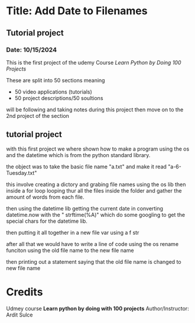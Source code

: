 # Title: Add Date to Filenames 
## Tutorial project
### Date: 10/15/2024

<p>
This is the first project of the udemy Course 
<i>Learn Python by Doing 100 Projects</i>

These are split into 50 sections meaning 
- 50 video applications (tutorials)
- 50 project descriptions/50 soultions

will be following and taking notes during this 
project then move on to the 2nd project of the section
</p>


## tutorial project

<p>
with this first project we where shown how to make a program using the 
os and the datetime which is from the python standard library.

the object was to take the basic file name "a.txt" and make it read 
"a-6-Tuesday.txt"

this involve creating a dictory and grabing file names using the os lib
then inside a for loop looping thur all the files inside the folder and 
gather the amount of words from each file.

then using the datetime lib getting the current date in converting datetime.now
with the " strftime(%A)" which do some googling to get the special chars 
for the datetime lib.

then putting it all together in a new file var using a f str

after all that we would have to write a line of code using the os rename 
funciton using the old file name to the new file name

then printing out a statement saying that the old file name is changed to 
new file name
</p>


# Credits
<p>
Udmey course <b>Learn python by doing with 100 projects</b>
Author/Instructor: Ardit Sulce
</p>
